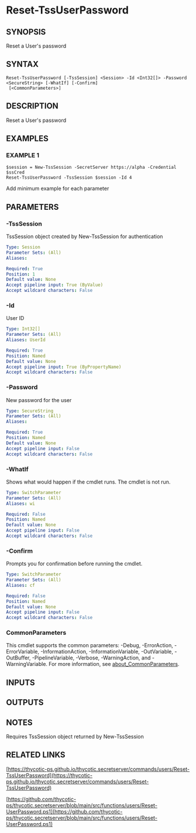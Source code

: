 # Reset-TssUserPassword

## SYNOPSIS
Reset a User's password

## SYNTAX

```
Reset-TssUserPassword [-TssSession] <Session> -Id <Int32[]> -Password <SecureString> [-WhatIf] [-Confirm]
 [<CommonParameters>]
```

## DESCRIPTION
Reset a User's password

## EXAMPLES

### EXAMPLE 1
```
$session = New-TssSession -SecretServer https://alpha -Credential $ssCred
Reset-TssUserPassword -TssSession $session -Id 4
```

Add minimum example for each parameter

## PARAMETERS

### -TssSession
TssSession object created by New-TssSession for authentication

```yaml
Type: Session
Parameter Sets: (All)
Aliases:

Required: True
Position: 1
Default value: None
Accept pipeline input: True (ByValue)
Accept wildcard characters: False
```

### -Id
User ID

```yaml
Type: Int32[]
Parameter Sets: (All)
Aliases: UserId

Required: True
Position: Named
Default value: None
Accept pipeline input: True (ByPropertyName)
Accept wildcard characters: False
```

### -Password
New password for the user

```yaml
Type: SecureString
Parameter Sets: (All)
Aliases:

Required: True
Position: Named
Default value: None
Accept pipeline input: False
Accept wildcard characters: False
```

### -WhatIf
Shows what would happen if the cmdlet runs.
The cmdlet is not run.

```yaml
Type: SwitchParameter
Parameter Sets: (All)
Aliases: wi

Required: False
Position: Named
Default value: None
Accept pipeline input: False
Accept wildcard characters: False
```

### -Confirm
Prompts you for confirmation before running the cmdlet.

```yaml
Type: SwitchParameter
Parameter Sets: (All)
Aliases: cf

Required: False
Position: Named
Default value: None
Accept pipeline input: False
Accept wildcard characters: False
```

### CommonParameters
This cmdlet supports the common parameters: -Debug, -ErrorAction, -ErrorVariable, -InformationAction, -InformationVariable, -OutVariable, -OutBuffer, -PipelineVariable, -Verbose, -WarningAction, and -WarningVariable. For more information, see [about_CommonParameters](http://go.microsoft.com/fwlink/?LinkID=113216).

## INPUTS

## OUTPUTS

## NOTES
Requires TssSession object returned by New-TssSession

## RELATED LINKS

[https://thycotic-ps.github.io/thycotic.secretserver/commands/users/Reset-TssUserPassword](https://thycotic-ps.github.io/thycotic.secretserver/commands/users/Reset-TssUserPassword)

[https://github.com/thycotic-ps/thycotic.secretserver/blob/main/src/functions/users/Reset-UserPassword.ps1](https://github.com/thycotic-ps/thycotic.secretserver/blob/main/src/functions/users/Reset-UserPassword.ps1)

